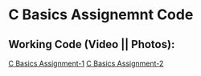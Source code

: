 # C Basics Assignemnt Code

## Working Code (Video || Photos):

[C Basics Assignment-1](https://drive.google.com/file/d/1S38Yno1IPPEL--CEMjtH0SIeRKCa8nY9/view?usp=share_link)
[C Basics Assignment-2](https://drive.google.com/file/d/10QR7sELrVy0kZzpB5xeatcZsZYq89C1k/view?usp=share_link)
